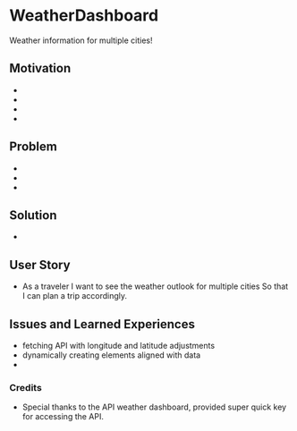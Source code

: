 # WeatherDashboard
Weather information for multiple cities! 

## Motivation 
* 
* 
* 
* 


## Problem 
* 
* 
* 


## Solution 
* 



## User Story 
* As a  traveler
I want to see the weather outlook for multiple cities
So that I can plan a trip accordingly.


## Issues and Learned Experiences 
* fetching API with longitude and latitude adjustments
* dynamically creating elements aligned with data 
* 

### Credits 
* Special thanks to the API weather dashboard, provided super quick key for accessing the API. 
